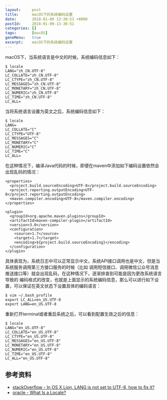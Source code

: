 ```yaml
---
layout:     post
title:      macOS下的系统编码设置
date:       2018-01-09 13:30:51 +0800
postId:     2018-01-09-13-30-51
categories: []
tags:       [macOS]
geneMenu:   true
excerpt:    macOS下的系统编码设置
---
```


macOS下，当系统语言是中文的时候，系统编码信息如下：
```
$ locale
LANG="zh_CN.UTF-8"
LC_COLLATE="zh_CN.UTF-8"
LC_CTYPE="zh_CN.UTF-8"
LC_MESSAGES="zh_CN.UTF-8"
LC_MONETARY="zh_CN.UTF-8"
LC_NUMERIC="zh_CN.UTF-8"
LC_TIME="zh_CN.UTF-8"
LC_ALL=
```

当将系统语言设置为英文之后，系统编码信息如下：
```
$ locale
LANG=
LC_COLLATE="C"
LC_CTYPE="UTF-8"
LC_MESSAGES="C"
LC_MONETARY="C"
LC_NUMERIC="C"
LC_TIME="C"
LC_ALL=
```

在这种情况下，编译Java代码的时候，即便在maven中添加如下编码设置依然会出现乱码的情况：
```
<properties>
  <project.build.sourceEncoding>UTF-8</project.build.sourceEncoding>
  <project.reporting.outputEncoding>UTF-8</project.reporting.outputEncoding>
  <maven.compiler.encoding>UTF-8</maven.compiler.encoding>
</properties>

<plugin>
  <groupId>org.apache.maven.plugins</groupId>
  <artifactId>maven-compiler-plugin</artifactId>
  <version>3.0</version>
  <configuration>
    <source>1.7</source>
    <target>1.7</target>
    <encoding>${project.build.sourceEncoding}</encoding>
  </configuration>
</plugin>
```

具体表现为，系统日志中可以正常显示中文，系统API接口调用也是中文，但是当系统服务调用第三方接口服务的时候（比如
调用短信接口、调用微信公众号消息推送接口等）就会出现乱码，在这种情况下，逐渐排查到可能是因为更改系统语言导致的
编码格式的改变，也就是上面显示的系统编码信息，那么可以进行如下设置，可以保证在英文状态下设置具体的编码语言：

```
$ vim ~/.bash_profile
export LC_ALL=en_US.UTF-8  
export LANG=en_US.UTF-8
```

重新打开terminal或者重启系统之后，可以看到配置生效之后的信息：

```
$ locale
LANG="en_US.UTF-8"
LC_COLLATE="en_US.UTF-8"
LC_CTYPE="en_US.UTF-8"
LC_MESSAGES="en_US.UTF-8"
LC_MONETARY="en_US.UTF-8"
LC_NUMERIC="en_US.UTF-8"
LC_TIME="en_US.UTF-8"
LC_ALL="en_US.UTF-8"
```

## 参考资料

* [stackOverflow - In OS X Lion, LANG is not set to UTF-8, how to fix it?](https://stackoverflow.com/questions/7165108/in-os-x-lion-lang-is-not-set-to-utf-8-how-to-fix-it)
* [oracle - What Is a Locale?](https://docs.oracle.com/cd/E23824_01/html/E26033/glmbx.html)
